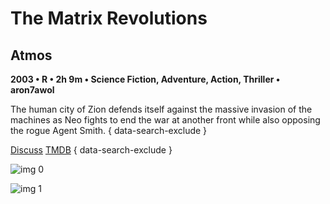 # The Matrix Revolutions

## Atmos

**2003 • R • 2h 9m • Science Fiction, Adventure, Action, Thriller • aron7awol**

The human city of Zion defends itself against the massive invasion of the machines as Neo fights to end the war at another front while also opposing the rogue Agent Smith.
{ data-search-exclude }

[Discuss](https://www.avsforum.com/threads/bass-eq-for-filtered-movies.2995212/post-57022872)  [TMDB](https://www.themoviedb.org/movie/605)
{ data-search-exclude }

![img 0](https://i.imgur.com/wrXSYew.jpg)

![img 1](https://i.imgur.com/T9QtKT5.jpg)


